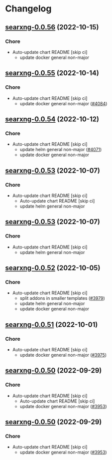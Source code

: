 # Changelog



## [searxng-0.0.56](https://github.com/truecharts/charts/compare/searxng-0.0.55...searxng-0.0.56) (2022-10-15)

### Chore

- Auto-update chart README [skip ci]
  - update docker general non-major




## [searxng-0.0.55](https://github.com/truecharts/charts/compare/searxng-0.0.54...searxng-0.0.55) (2022-10-14)

### Chore

- Auto-update chart README [skip ci]
  - update docker general non-major ([#4084](https://github.com/truecharts/charts/issues/4084))




## [searxng-0.0.54](https://github.com/truecharts/charts/compare/searxng-0.0.53...searxng-0.0.54) (2022-10-12)

### Chore

- Auto-update chart README [skip ci]
  - update helm general non-major ([#4071](https://github.com/truecharts/charts/issues/4071))
  - update docker general non-major




## [searxng-0.0.53](https://github.com/truecharts/charts/compare/searxng-0.0.52...searxng-0.0.53) (2022-10-07)

### Chore

- Auto-update chart README [skip ci]
  - Auto-update chart README [skip ci]
  - update helm general non-major




## [searxng-0.0.53](https://github.com/truecharts/charts/compare/searxng-0.0.52...searxng-0.0.53) (2022-10-07)

### Chore

- Auto-update chart README [skip ci]
  - update helm general non-major




## [searxng-0.0.52](https://github.com/truecharts/charts/compare/searxng-0.0.51...searxng-0.0.52) (2022-10-05)

### Chore

- Auto-update chart README [skip ci]
  - split addons in smaller templates ([#3979](https://github.com/truecharts/charts/issues/3979))
  - update helm general non-major
  - update docker general non-major




## [searxng-0.0.51](https://github.com/truecharts/charts/compare/searxng-0.0.50...searxng-0.0.51) (2022-10-01)

### Chore

- Auto-update chart README [skip ci]
  - update docker general non-major ([#3975](https://github.com/truecharts/charts/issues/3975))




## [searxng-0.0.50](https://github.com/truecharts/charts/compare/searxng-0.0.49...searxng-0.0.50) (2022-09-29)

### Chore

- Auto-update chart README [skip ci]
  - Auto-update chart README [skip ci]
  - update docker general non-major ([#3953](https://github.com/truecharts/charts/issues/3953))




## [searxng-0.0.50](https://github.com/truecharts/charts/compare/searxng-0.0.49...searxng-0.0.50) (2022-09-29)

### Chore

- Auto-update chart README [skip ci]
  - update docker general non-major ([#3953](https://github.com/truecharts/charts/issues/3953))




